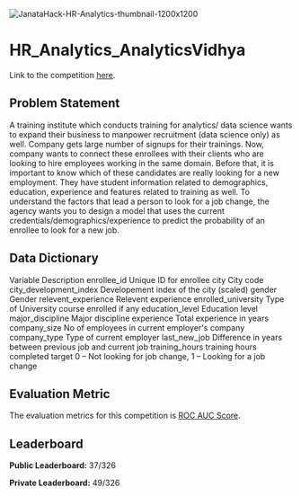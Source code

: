 ![JanataHack-HR-Analytics-thumbnail-1200x1200](https://user-images.githubusercontent.com/25604111/81655259-bbab8d00-9453-11ea-9b99-209a919133c1.png)


# HR_Analytics_AnalyticsVidhya

Link to the competition [here](https://datahack.analyticsvidhya.com/contest/janatahack-hr-analytics/).

## Problem Statement
A training institute which conducts training for analytics/ data science wants to expand their business to manpower recruitment (data science only) as well.
Company gets large number of signups for their trainings. Now, company wants to connect these enrollees with their clients who are looking to hire employees working in the same domain. Before that, it is important to know which of these candidates are really looking for a new employment. They have student information related to demographics, education, experience and features related to training as well.
To understand the factors that lead a person to look for a job change, the agency wants you to design a model that uses the current credentials/demographics/experience to predict the probability of an enrollee to look for a new job.

## Data Dictionary
Variable	Description
enrollee_id	Unique ID for enrollee
city	City code
city_development_index	Developement index of the city (scaled)
gender	Gender
relevent_experience	Relevent experience
enrolled_university	Type of University course enrolled if any
education_level	Education level
major_discipline	Major discipline
experience	Total experience in years
company_size	No of employees in current employer's company
company_type	Type of current employer
last_new_job	Difference in years between previous job and current job
training_hours	training hours completed
target	0 – Not looking for job change, 1 – Looking for a job change


## Evaluation Metric
The evaluation metrics for this competition is [ROC AUC Score](http://scikit-learn.org/stable/modules/generated/sklearn.metrics.roc_auc_score.html).

## Leaderboard
**Public Leaderboard:** 37/326

**Private Leaderboard:** 49/326



